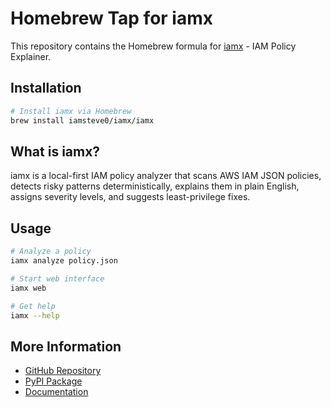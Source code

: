 # Homebrew Tap for iamx

This repository contains the Homebrew formula for [iamx](https://github.com/iamsteve0/iamx) - IAM Policy Explainer.

## Installation

```bash
# Install iamx via Homebrew
brew install iamsteve0/iamx/iamx
```

## What is iamx?

iamx is a local-first IAM policy analyzer that scans AWS IAM JSON policies, detects risky patterns deterministically, explains them in plain English, assigns severity levels, and suggests least-privilege fixes.

## Usage

```bash
# Analyze a policy
iamx analyze policy.json

# Start web interface
iamx web

# Get help
iamx --help
```

## More Information

- [GitHub Repository](https://github.com/iamsteve0/iamx)
- [PyPI Package](https://pypi.org/project/iamx/)
- [Documentation](https://github.com/iamsteve0/iamx#readme)
